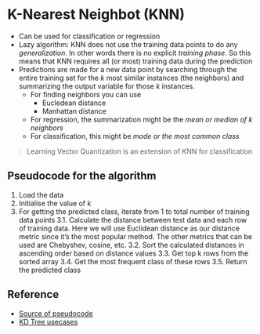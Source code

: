 # K-Nearest Neighbot (KNN)

- Can be used for classification or regression
- Lazy algorithm: KNN does not use the training data points to do any *generalization*. In other words there is no explicit *training phase*. So this means that KNN requires all (or most) training data during the prediction
- Predictions are made for a new data point by searching through the entire training set for the *k* most similar instances (the neighbors) and summarizing the output variable for those *k* instances.
  - For finding neighbors you can use
    - Eucledean distance
    - Manhattan distance
  - For regression, the summarization might be the *mean or median of k neighbors*
  - For classification, this might be *mode or the most common class*

> Learning Vector Quantization is an extension of KNN for classification

## Pseudocode for the algorithm

1. Load the data
2. Initialise the value of k
3. For getting the predicted class, iterate from 1 to total number of training data points
  3.1. Calculate the distance between test data and each row of training data. Here we will use Euclidean distance as our distance metric since it’s the most popular method. The other metrics that can be used are Chebyshev, cosine, etc.
  3.2. Sort the calculated distances in ascending order based on distance values
  3.3. Get top k rows from the sorted array
  3.4. Get the most frequent class of these rows
  3.5. Return the predicted class

## Reference

- [Source of pseudocode](https://www.analyticsvidhya.com/blog/2018/03/introduction-k-neighbours-algorithm-clustering/)
- [KD Tree usecases](https://www.quora.com/What-is-a-kd-tree-and-what-is-it-used-for)